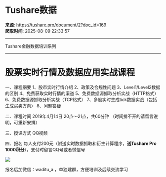 # Tushare数据

**来源**: https://tushare.pro/document/2?doc_id=169  
**爬取时间**: 2025-08-09 22:33:57

---

Tushare金融数据培训系列

---

# 股票实时行情及数据应用实战课程

一、课程纲要
1、股市实时行情介绍
2、政策及合规性问题
3、Level1/Level2数据的区别
4、免费获取实时行情的渠道
5、免费数据源抓取分析实战（HTTP格式）
6、免费数据源抓取分析实战（TCP格式）
7、多股实时生成tick数据实战（包括生成买卖方向）
8、问题答疑

二、课程时间
2019年4月14日 20点～21点，共60分钟
（时间排不开的请留言说明，可重新安排）

三、授课方式
QQ视频

四、报名
每人支付200元（附送实时数据抓取和衍生计算程序，**送Tushare Pro 1000积分**），支付时留言QQ号或者微信号

![](https://tushare.pro/files/img/zf.png)

报名后加微信：waditu\_a ，单独建群，方便培训及后续交流学习
